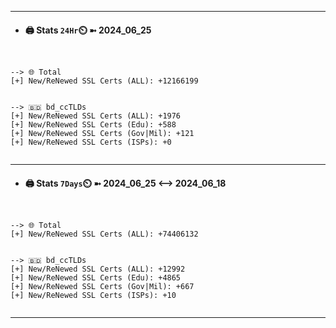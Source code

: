 

---
- #### 🖨️ **Stats** `24Hr`⏲️ ➼ 2024_06_25
```console


--> 🌐 Total
[+] New/ReNewed SSL Certs (ALL): +12166199


--> 🇧🇩 bd_ccTLDs
[+] New/ReNewed SSL Certs (ALL): +1976
[+] New/ReNewed SSL Certs (Edu): +588
[+] New/ReNewed SSL Certs (Gov|Mil): +121
[+] New/ReNewed SSL Certs (ISPs): +0


```

---
- #### 🖨️ **Stats** `7Days`⏲️ ➼ 2024_06_25 <--> 2024_06_18
```console


--> 🌐 Total
[+] New/ReNewed SSL Certs (ALL): +74406132


--> 🇧🇩 bd_ccTLDs
[+] New/ReNewed SSL Certs (ALL): +12992
[+] New/ReNewed SSL Certs (Edu): +4865
[+] New/ReNewed SSL Certs (Gov|Mil): +667
[+] New/ReNewed SSL Certs (ISPs): +10


```

---

